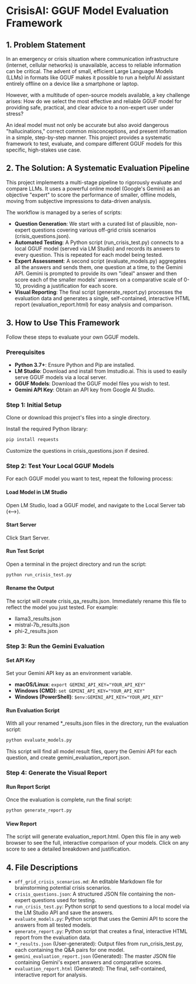 # CrisisAI: GGUF Model Evaluation Framework

## 1. Problem Statement

In an emergency or crisis situation where communication infrastructure (internet, cellular networks) is unavailable, access to reliable information can be critical. The advent of small, efficient Large Language Models (LLMs) in formats like GGUF makes it possible to run a helpful AI assistant entirely offline on a device like a smartphone or laptop.

However, with a multitude of open-source models available, a key challenge arises: How do we select the most effective and reliable GGUF model for providing safe, practical, and clear advice to a non-expert user under stress?

An ideal model must not only be accurate but also avoid dangerous "hallucinations," correct common misconceptions, and present information in a simple, step-by-step manner. This project provides a systematic framework to test, evaluate, and compare different GGUF models for this specific, high-stakes use case.

## 2. The Solution: A Systematic Evaluation Pipeline

This project implements a multi-stage pipeline to rigorously evaluate and compare LLMs. It uses a powerful online model (Google's Gemini) as an objective "expert" to score the performance of smaller, offline models, moving from subjective impressions to data-driven analysis.

The workflow is managed by a series of scripts:

- **Question Generation**: We start with a curated list of plausible, non-expert questions covering various off-grid crisis scenarios (crisis_questions.json).
- **Automated Testing**: A Python script (run_crisis_test.py) connects to a local GGUF model (served via LM Studio) and records its answers to every question. This is repeated for each model being tested.
- **Expert Assessment**: A second script (evaluate_models.py) aggregates all the answers and sends them, one question at a time, to the Gemini API. Gemini is prompted to provide its own "ideal" answer and then score each of the smaller models' answers on a comparative scale of 0-10, providing a justification for each score.
- **Visual Reporting**: The final script (generate_report.py) processes the evaluation data and generates a single, self-contained, interactive HTML report (evaluation_report.html) for easy analysis and comparison.

## 3. How to Use This Framework

Follow these steps to evaluate your own GGUF models.

### Prerequisites

- **Python 3.7+**: Ensure Python and Pip are installed.
- **LM Studio**: Download and install from lmstudio.ai. This is used to easily serve GGUF models via a local server.
- **GGUF Models**: Download the GGUF model files you wish to test.
- **Gemini API Key**: Obtain an API key from Google AI Studio.

### Step 1: Initial Setup

Clone or download this project's files into a single directory.

Install the required Python library:

```bash
pip install requests
```

Customize the questions in crisis_questions.json if desired.

### Step 2: Test Your Local GGUF Models

For each GGUF model you want to test, repeat the following process:

#### Load Model in LM Studio
Open LM Studio, load a GGUF model, and navigate to the Local Server tab (<-->).

#### Start Server
Click Start Server.

#### Run Test Script
Open a terminal in the project directory and run the script:

```bash
python run_crisis_test.py
```

#### Rename the Output
The script will create crisis_qa_results.json. Immediately rename this file to reflect the model you just tested. For example:
- llama3_results.json
- mistral-7b_results.json
- phi-2_results.json

### Step 3: Run the Gemini Evaluation

#### Set API Key
Set your Gemini API key as an environment variable.

- **macOS/Linux**: `export GEMINI_API_KEY="YOUR_API_KEY"`
- **Windows (CMD)**: `set GEMINI_API_KEY="YOUR_API_KEY"`
- **Windows (PowerShell)**: `$env:GEMINI_API_KEY="YOUR_API_KEY"`

#### Run Evaluation Script
With all your renamed *_results.json files in the directory, run the evaluation script:

```bash
python evaluate_models.py
```

This script will find all model result files, query the Gemini API for each question, and create gemini_evaluation_report.json.

### Step 4: Generate the Visual Report

#### Run Report Script
Once the evaluation is complete, run the final script:

```bash
python generate_report.py
```

#### View Report
The script will generate evaluation_report.html. Open this file in any web browser to see the full, interactive comparison of your models. Click on any score to see a detailed breakdown and justification.

## 4. File Descriptions

- `off_grid_crisis_scenarios.md`: An editable Markdown file for brainstorming potential crisis scenarios.
- `crisis_questions.json`: A structured JSON file containing the non-expert questions used for testing.
- `run_crisis_test.py`: Python script to send questions to a local model via the LM Studio API and save the answers.
- `evaluate_models.py`: Python script that uses the Gemini API to score the answers from all tested models.
- `generate_report.py`: Python script that creates a final, interactive HTML report from the evaluation data.
- `*_results.json` (User-generated): Output files from run_crisis_test.py, each containing the Q&A pairs for one model.
- `gemini_evaluation_report.json` (Generated): The master JSON file containing Gemini's expert answers and comparative scores.
- `evaluation_report.html` (Generated): The final, self-contained, interactive report for analysis.
